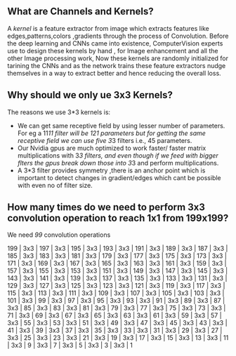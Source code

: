 ## What are Channels and Kernels?

A *kernel* is a feature extractor from image which extracts features like edges,patterns,colors ,gradients through the process of Convolution. 
Before the deep learning and CNNs came into existence, ComputerVision experts use to design these kernels by hand , for Image enhancement and all the other Image processing work,
Now these kernels are randomly initialized for tarining the CNNs and as the network trains these feature extractors nudge themselves in a way to extract better and hence reducing the overall loss.

## Why should we only ue 3x3 Kernels?

The reasons we use 3*3 kernels is:
- We can get same receptive field by using lesser number of parameters. For eg a 11*11 filter will be 121 parameters but for getting
the same receptive field we can use five 3*3 filters i.e., 45 parameters.
- Our Nvidia gpus are much optimized to work faster/ faster matrix multiplications with 3*3 filters, and even though if we feed with bigger flters 
the gpus break down those into 3*3 and perform multiplications.
- A 3*3 filter provides symmetry ,there is an anchor point which is important to detect changes in gradient/edges which cant be possible with even no of filter size.

## How many times do we need to perform 3x3 convolution operation to reach 1x1 from 199x199?

We need *99* convolution operations

199 | 3x3 | 197 | 3x3 | 195 | 3x3 | 193 | 3x3 | 191 | 3x3 | 189 | 3x3 | 187 | 3x3 | 185 | 3x3 | 183 | 3x3 | 181 | 3x3 | 179 | 3x3 | 177 | 3x3 | 175 | 3x3 | 173 | 3x3 | 171 | 3x3 | 169 | 3x3 | 167 | 3x3 | 165 | 3x3 | 163 | 3x3 | 161 | 3x3 | 159 | 3x3 | 157 | 3x3 | 155 | 3x3 | 153 | 3x3 | 151 | 3x3 | 149 | 3x3 | 147 | 3x3 | 145 | 3x3 | 143 | 3x3 | 141 | 3x3 | 139 | 3x3 | 137 | 3x3 | 135 | 3x3 | 133 | 3x3 | 131 | 3x3 | 129 | 3x3 | 127 | 3x3 | 125 | 3x3 | 123 | 3x3 | 121 | 3x3 | 119 | 3x3 | 117 | 3x3 | 115 | 3x3 | 113 | 3x3 | 111 | 3x3 | 109 | 3x3 | 107 | 3x3 | 105 | 3x3 | 103 | 3x3 | 101 | 3x3 | 99 | 3x3 | 97 | 3x3 | 95 | 3x3 | 93 | 3x3 | 91 | 3x3 | 89 | 3x3 | 87 | 3x3 | 85 | 3x3 | 83 | 3x3 | 81 | 3x3 | 79 | 3x3 | 77 | 3x3 | 75 | 3x3 | 73 | 3x3 | 71 | 3x3 | 69 | 3x3 | 67 | 3x3 | 65 | 3x3 | 63 | 3x3 | 61 | 3x3 | 59 | 3x3 | 57 | 3x3 | 55 | 3x3 | 53 | 3x3 | 51 | 3x3 | 49 | 3x3 | 47 | 3x3 | 45 | 3x3 | 43 | 3x3 | 41 | 3x3 | 39 | 3x3 | 37 | 3x3 | 35 | 3x3 | 33 | 3x3 | 31 | 3x3 | 29 | 3x3 | 27 | 3x3 | 25 | 3x3 |  23 | 3x3 | 21 | 3x3 | 19 | 3x3 | 17 | 3x3 | 15 | 3x3 | 13 | 3x3 | 11 | 3x3 | 9 | 3x3 | 7 | 3x3 | 5 | 3x3 | 3 | 3x3 | 1
